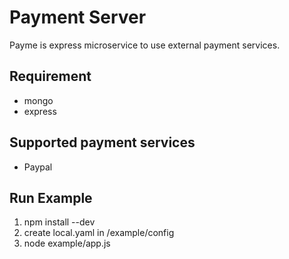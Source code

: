 # Payment Server #
 
Payme is express microservice to use external payment services.

## Requirement ##
- mongo
- express

## Supported payment services ##
- Paypal

## Run Example ##

1. npm install --dev
2. create local.yaml in /example/config
3. node example/app.js
